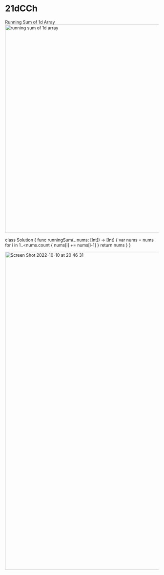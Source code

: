 # 21dCCh
Running Sum of 1d Array 
<img width="683" alt="running sum of 1d array" src="https://user-images.githubusercontent.com/38157887/196028482-f6752e64-d273-4e73-a658-8aad265205fa.png">

class Solution {
    func runningSum(_ nums: [Int]) -> [Int] {
        var nums = nums
        for i in 1..<nums.count {
            nums[i] += nums[i-1]
        }
        return nums
    }
}


<img width="1042" alt="Screen Shot 2022-10-10 at 20 46 31" src="https://user-images.githubusercontent.com/38157887/196254869-871f8f9c-7994-4253-b2ef-fd7ea11a72dc.png">

